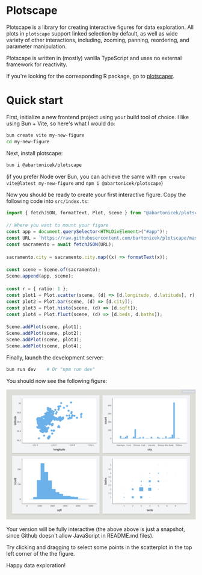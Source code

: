 # Plotscape

Plotscape is a library for creating interactive figures for data exploration. All plots in `plotscape` support linked selection by default, as well as wide variety of other interactions, including, zooming, panning, reordering, and parameter manipulation.

Plotscape is written in (mostly) vanilla TypeScript and uses no external framework for reactivity.

If you're looking for the corresponding R package, go to [plotscaper](https://github.com/bartonicek/plotscaper).

# Quick start

First, initialize a new frontend project using your build tool of choice. I like using Bun + Vite, so here's what I would do:

```bash
bun create vite my-new-figure
cd my-new-figure
```

Next, install plotscape:

```bash
bun i @abartonicek/plotscape
```

(if you prefer Node over Bun, you can achieve the same with `npm create vite@latest my-new-figure` and `npm i @abartonicek/plotscape`)

Now you should be ready to create your first interactive figure. Copy the following code into `src/index.ts`:

```typescript
import { fetchJSON, formatText, Plot, Scene } from "@abartonicek/plotscape";

// Where you want to mount your figure
const app = document.querySelector<HTMLDivElement>("#app")!;
const URL = `https://raw.githubusercontent.com/bartonicek/plotscape/master/datasets/sacramento.json`;
const sacramento = await fetchJSON(URL);

sacramento.city = sacramento.city.map((x) => formatText(x));

const scene = Scene.of(sacramento);
Scene.append(app, scene);

const r = { ratio: 1 };
const plot1 = Plot.scatter(scene, (d) => [d.longitude, d.latitude], r);
const plot2 = Plot.bar(scene, (d) => [d.city]);
const plot3 = Plot.histo(scene, (d) => [d.sqft]);
const plot4 = Plot.fluct(scene, (d) => [d.beds, d.baths]);

Scene.addPlot(scene, plot1);
Scene.addPlot(scene, plot2);
Scene.addPlot(scene, plot3);
Scene.addPlot(scene, plot4);
```

Finally, launch the development server:

```bash
bun run dev    # Or "npm run dev"
```

You should now see the following figure:

![plotscape figure showing a scatterplot, a barplot, a histogram, and a fluctuation diagram](https://github.com/bartonicek/plotscape/blob/master/images/screenshot.png?raw=true)

Your version will be fully interactive (the above above is just a snapshot, since Github doesn't allow JavaScript in README.md files).

Try clicking and dragging to select some points in the scatterplot in the top left corner of the the figure.

Happy data exploration!
